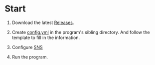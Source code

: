 # Start
1. Download the latest [Releases](https://github.com/nyancatda/ShionBot/releases).

2. Create [config.yml](configyml-template) in the program's sibling directory. And follow the template to fill in the information. 

3. Configure [SNS](/SNS-Configuration/)

4. Run the program. 